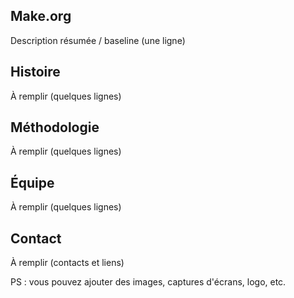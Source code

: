 ## Make.org

Description résumée / baseline (une ligne)

## Histoire

À remplir (quelques lignes)

## Méthodologie

À remplir (quelques lignes)

## Équipe 

À remplir (quelques lignes)

## Contact

À remplir (contacts et liens)

PS : vous pouvez ajouter des images, captures d'écrans, logo, etc. 
